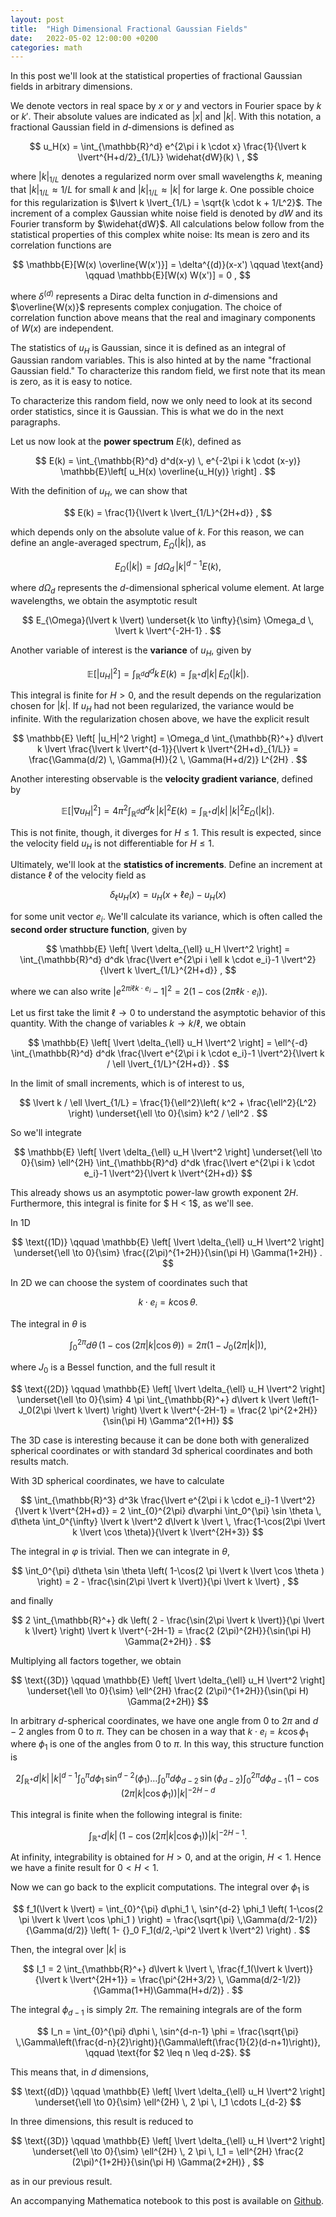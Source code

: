 ```yaml
---
layout: post
title:  "High Dimensional Fractional Gaussian Fields"
date:   2022-05-02 12:00:00 +0200
categories: math
---
```


In this post we'll look at the statistical properties of fractional Gaussian fields in arbitrary dimensions.

We denote vectors in real space by $x$ or $y$ and vectors in Fourier space by $k$ or $k'$. Their absolute values are indicated as $\lvert x \lvert$ and $\lvert k \lvert$. With this notation, a fractional Gaussian field in $d$-dimensions is defined as

$$
u_H(x) = \int_{\mathbb{R}^d} e^{2\pi i k \cdot x} \frac{1}{\lvert k \lvert^{H+d/2}_{1/L}} \widehat{dW}(k) \ ,
$$

where $\lvert k \lvert_{1/L}$ denotes a regularized norm over small wavelengths $k$, meaning that $\lvert k \lvert_{1/L} \approx 1/L$ for small $k$ and $\lvert k \lvert_{1/L} \approx \lvert k \lvert$ for large $k$. One possible choice for this regularization is $\lvert k \lvert_{1/L} = \sqrt{k \cdot k + 1/L^2}$. The increment of a complex Gaussian white noise field is denoted by $dW$ and its Fourier transform by $\widehat{dW}$. All calculations below follow from the statistical properties of this complex white noise: Its mean is zero and its correlation functions are

$$
\mathbb{E}[W(x) \overline{W(x')}] = \delta^{(d)}(x-x') \qquad \text{and} \qquad \mathbb{E}[W(x) W(x')] = 0 ,
$$

where $\delta^{(d)}$ represents a Dirac delta function in $d$-dimensions and $\overline{W(x)}$ represents complex conjugation. The choice of correlation function above means that the real and imaginary components of $W(x)$ are independent.

The statistics of $u_H$ is Gaussian, since it is defined as an integral of Gaussian random variables. This is also hinted at by the name "fractional Gaussian field." To characterize this random field, we first note that its mean is zero, as it is easy to notice.

To characterize this random field, now we only need to look at its second order statistics, since it is Gaussian. This is what we do in the next paragraphs.

Let us now look at the **power spectrum** $E(k)$, defined as

$$
E(k) = \int_{\mathbb{R}^d} d^d(x-y) \, e^{-2\pi i k \cdot (x-y)} \mathbb{E}\left[ u_H(x) \overline{u_H(y)} \right] .
$$

With the definition of $u_H$, we can show that

$$
E(k) = \frac{1}{\lvert k \lvert_{1/L}^{2H+d}} ,
$$

which depends only on the absolute value of $k$. For this reason, we can define an angle-averaged spectrum, $E_{\Omega}(\lvert k \lvert)$, as

$$
E_{\Omega}(\lvert k \lvert) = \int d\Omega_d \, \lvert k \lvert^{d-1} E(k) ,
$$

where $d\Omega_d$ represents the $d$-dimensional spherical volume element. At large wavelengths, we obtain the asymptotic result

$$
E_{\Omega}(\lvert k \lvert) \underset{k \to \infty}{\sim} \Omega_d \, \lvert k \lvert^{-2H-1} .
$$

Another variable of interest is the **variance** of $u_H$, given by

$$
\mathbb{E}\left[ |u_H|^2 \right] = \int_{\mathbb{R}^d} d^dk \, E(k) = \int_{\mathbb{R}^+} d\lvert k \lvert \, E_{\Omega}(\lvert k \lvert) .
$$

This integral is finite for $H > 0$, and the result depends on the regularization chosen for $\lvert k \lvert$. If $u_H$ had not been regularized, the variance would be infinite. With the regularization chosen above, we have the explicit result

$$
\mathbb{E} \left[ |u_H|^2 \right] = \Omega_d \int_{\mathbb{R}^+} d\lvert k \lvert \frac{\lvert k \lvert^{d-1}}{\lvert k \lvert^{2H+d}_{1/L}}
= \frac{\Gamma(d/2) \, \Gamma(H)}{2 \, \Gamma(H+d/2)} L^{2H} .
$$

Another interesting observable is the **velocity gradient variance**, defined by

$$
\mathbb{E}\left[ |\nabla u_H|^2 \right] = 4 \pi^2 \int_{\mathbb{R}^d} d^dk \, \lvert k \lvert^2 E(k) = \int_{\mathbb{R}^+} d\lvert k \lvert \, \lvert k \lvert^2 E_{\Omega}(\lvert k \lvert) .
$$

This is not finite, though, it diverges for $H \leq 1$. This result is expected, since the velocity field $u_H$ is not differentiable for $H \leq 1$.

Ultimately, we'll look at the **statistics of increments**. Define an increment at distance $\ell$ of the velocity field as

$$
\delta_{\ell} u_H(x) = u_H(x+\ell e_i) - u_H(x)
$$

for some unit vector $e_i$. We'll calculate its variance, which is often called the **second order structure function**, given by

$$
\mathbb{E} \left[ \lvert \delta_{\ell} u_H \lvert^2 \right] =
\int_{\mathbb{R}^d} d^dk \frac{\lvert e^{2\pi i \ell k \cdot e_i}-1 \lvert^2}{\lvert k \lvert_{1/L}^{2H+d}} ,
$$

where we can also write $\lvert e^{2\pi i \ell k \cdot e_i}-1 \lvert^2 = 2(1-\cos(2\pi \ell k \cdot e_i))$.

Let us first take the limit $\ell \to 0$ to understand the asymptotic behavior of this quantity. With the change of variables $k \to k / \ell$, we obtain

$$
\mathbb{E} \left[ \lvert \delta_{\ell} u_H \lvert^2 \right] =
\ell^{-d} \int_{\mathbb{R}^d} d^dk \frac{\lvert e^{2\pi i k \cdot e_i}-1 \lvert^2}{\lvert k / \ell \lvert_{1/L}^{2H+d}} .
$$

In the limit of small increments, which is of interest to us,

$$
\lvert k / \ell \lvert_{1/L} = \frac{1}{\ell^2}\left( k^2 + \frac{\ell^2}{L^2} \right) \underset{\ell \to 0}{\sim} k^2 / \ell^2 .
$$

So we'll integrate

$$
\mathbb{E} \left[ \lvert \delta_{\ell} u_H \lvert^2 \right] \underset{\ell \to 0}{\sim}
\ell^{2H} \int_{\mathbb{R}^d} d^dk \frac{\lvert e^{2\pi i k \cdot e_i}-1 \lvert^2}{\lvert k \lvert^{2H+d}}
$$

This already shows us an asymptotic power-law growth exponent $2H$. Furthermore, this integral is finite for $ H < 1$, as we'll see.

In 1D

$$
\text{(1D)} \qquad \mathbb{E} \left[ \lvert \delta_{\ell} u_H \lvert^2 \right] \underset{\ell \to 0}{\sim} \frac{(2\pi)^{1+2H}}{\sin(\pi H) \Gamma(1+2H)} .
$$

In 2D we can choose the system of coordinates such that

$$
k \cdot e_i = k \cos \theta .
$$

The integral in $\theta$ is

$$
\int_0^{2\pi} d\theta \, ( 1-\cos(2 \pi \lvert k \lvert \cos \theta ) ) = 2 \pi (1- J_0(2 \pi \lvert k \lvert)) ,
$$

where $J_0$ is a Bessel function, and the full result it

$$
\text{(2D)} \qquad \mathbb{E} \left[ \lvert \delta_{\ell} u_H \lvert^2 \right] \underset{\ell \to 0}{\sim} 4 \pi \int_{\mathbb{R}^+} d\lvert k \lvert \left(1-J_0(2\pi \lvert k \lvert) \right) \lvert k \lvert^{-2H-1} = \frac{2 \pi^{2+2H}}{\sin(\pi H) \Gamma^2(1+H)}
$$

The 3D case is interesting because it can be done both with generalized spherical coordinates or with standard 3d spherical coordinates and both results match.

With 3D spherical coordinates, we have to calculate

$$
\int_{\mathbb{R}^3} d^3k \frac{\lvert e^{2\pi i k \cdot e_i}-1 \lvert^2}{\lvert k \lvert^{2H+d}}
= 2 \int_{0}^{2\pi} d\varphi \int_0^{\pi} \sin \theta \, d\theta \int_0^{\infty} \lvert k \lvert^2 d\lvert k \lvert \, \frac{1-\cos(2\pi \lvert k \lvert \cos \theta)}{\lvert k \lvert^{2H+3}}
$$

The integral in $\varphi$ is trivial. Then we can integrate in $\theta$,

$$
\int_0^{\pi} d\theta \sin \theta  \left( 1-\cos(2 \pi \lvert k \lvert \cos \theta ) \right) = 2 - \frac{\sin(2\pi \lvert k \lvert)}{\pi \lvert k \lvert} ,
$$

and finally

$$
2 \int_{\mathbb{R}^+} dk \left( 2 - \frac{\sin(2\pi \lvert k \lvert)}{\pi \lvert k \lvert} \right) \lvert k \lvert^{-2H-1} = \frac{2 (2\pi)^{2H}}{\sin(\pi H) \Gamma(2+2H)} .
$$

Multiplying all factors together, we obtain

$$
\text{(3D)} \qquad \mathbb{E} \left[ \lvert \delta_{\ell} u_H \lvert^2 \right] \underset{\ell \to 0}{\sim}
\ell^{2H} \frac{2 (2\pi)^{1+2H}}{\sin(\pi H) \Gamma(2+2H)}
$$

In arbitrary $d$-spherical coordinates, we have one angle from 0 to $2\pi$ and $d-2$ angles from 0 to $\pi$. They can be chosen in a way that $k \cdot e_i = k \cos \phi_1$ where $\phi_1$ is one of the angles from 0 to $\pi$. In this way, this structure function is

$$
2 \int_{\mathbb{R}^+} d\lvert k \lvert \, \lvert k \lvert^{d-1} \int_{0}^{\pi} d\phi_1 \, \sin^{d-2}(\phi_1) \ldots
\int_{0}^{\pi} d\phi_{d-2} \, \sin(\phi_{d-2}) \int_{0}^{2 \pi} d\phi_{d-1}
( 1-\cos(2 \pi \lvert k \lvert \cos \phi_1 ) ) \lvert k \lvert^{-2H-d}
$$

This integral is finite when the following integral is finite:

$$
\int_{\mathbb{R}^+} d\lvert k \lvert \, ( 1-\cos(2 \pi \lvert k \lvert \cos \phi_1 ) ) \lvert k \lvert^{-2H-1} .
$$

At infinity, integrability is obtained for $H > 0$, and at the origin, $H < 1$. Hence we have a finite result for $0 < H < 1$.

Now we can go back to the explicit computations. The integral over $\phi_1$ is

$$
f_1(\lvert k \lvert) = \int_{0}^{\pi} d\phi_1 \, \sin^{d-2} \phi_1 \left( 1-\cos(2 \pi \lvert k \lvert \cos \phi_1 ) \right) = \frac{\sqrt{\pi} \,\Gamma(d/2-1/2)}{\Gamma(d/2)} \left( 1- {}_0 F_1(d/2,-\pi^2 \lvert k \lvert^2) \right) .
$$

Then, the integral over $\lvert k \lvert$ is

$$
I_1 = 2 \int_{\mathbb{R}^+} d\lvert k \lvert \, \frac{f_1(\lvert k \lvert)}{\lvert k \lvert^{2H+1}} = \frac{\pi^{2H+3/2} \, \Gamma(d/2-1/2)}{\Gamma(1+H)\Gamma(H+d/2)} .
$$

The integral $\phi_{d-1}$ is simply $2\pi$. The remaining integrals are of the form

$$
I_n = \int_{0}^{\pi} d\phi \, \sin^{d-n-1} \phi = \frac{\sqrt{\pi} \,\Gamma\left(\frac{d-n}{2}\right)}{\Gamma\left(\frac{1}{2}(d-n+1)\right)}, \qquad \text{for $2 \leq n \leq d-2$}.
$$

This means that, in $d$ dimensions,

$$
\text{(dD)} \qquad \mathbb{E} \left[ \lvert \delta_{\ell} u_H \lvert^2 \right] \underset{\ell \to 0}{\sim}
\ell^{2H} \, 2 \pi \, I_1 \cdots I_{d-2}
$$

In three dimensions, this result is reduced to

$$
\text{(3D)} \qquad \mathbb{E} \left[ \lvert \delta_{\ell} u_H \lvert^2 \right] \underset{\ell \to 0}{\sim}
\ell^{2H} \, 2 \pi \, I_1 = \ell^{2H} \frac{2 (2\pi)^{1+2H}}{\sin(\pi H) \Gamma(2+2H)} ,
$$

as in our previous result.

An accompanying Mathematica notebook to this post is available on [Github][Github].

[Github]: https://github.com/gapolinario/high-dim-fgf
